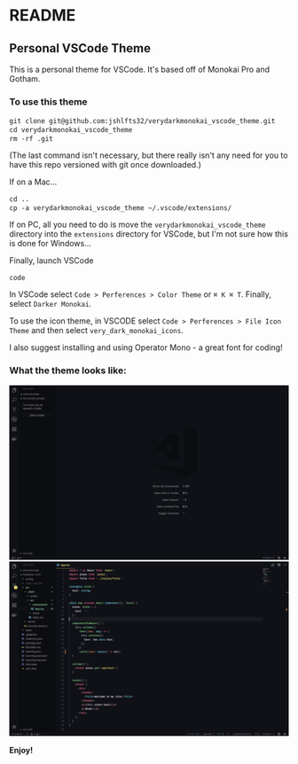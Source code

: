 # README

## Personal VSCode Theme

This is a personal theme for VSCode. It's based off of Monokai Pro and Gotham.

### To use this theme

```
git clone git@github.com:jshlfts32/verydarkmonokai_vscode_theme.git
cd verydarkmonokai_vscode_theme
rm -rf .git
```

(The last command isn't necessary, but there really isn't any need for you to have this repo versioned with git once downloaded.)

If on a Mac...

```
cd ..
cp -a verydarkmonokai_vscode_theme ~/.vscode/extensions/
```

If on PC, all you need to do is move the `verydarkmonokai_vscode_theme` directory into the `extensions` directory for VSCode, but I'm not sure how this is done for Windows...

Finally, launch VSCode

```
code
```

In VSCode select `Code > Perferences > Color Theme` or `⌘ K ⌘ T`. Finally, select `Darker Monokai`.

To use the icon theme, in VSCODE select `Code > Perferences > File Icon Theme` and then select `very_dark_monokai_icons`.

I also suggest installing and using Operator Mono - a great font for coding!

### What the theme looks like:

![No open files](/images/no-open-files.png?raw=true)
![With file open](/images/with-open-file.png?raw=true)

**Enjoy!**
